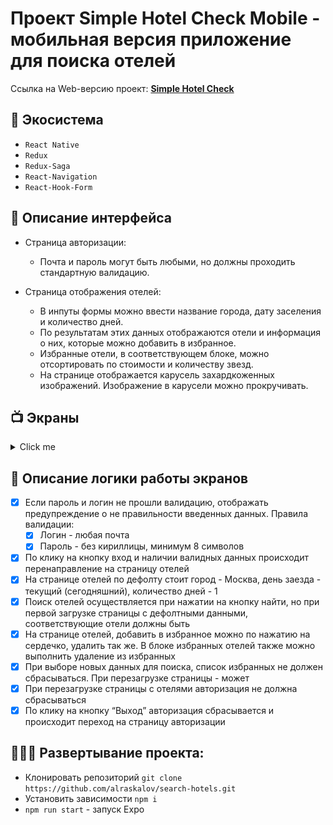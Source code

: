 # Проект Simple Hotel Check Mobile - мобильная версия приложение для поиска отелей

Ссылка на Web-версию проект: **[Simple Hotel Check](https://search-hotels.vercel.app/)**

## 🧰 Экосистема

- `React Native`
- `Redux`
- `Redux-Saga`
- `React-Navigation`
- `React-Hook-Form`

## 📃 Описание интерфейса

- Страница авторизации:
  - Почта и пароль могут быть любыми, но должны проходить стандартную валидацию.

- Страница отображения отелей:
  - В инпуты формы можно ввести название города, дату заселения и количество дней.
  - По результатам этих данных отображаются отели и информация о них, которые можно добавить в избранное.
  - Избранные отели, в соответствующем блоке, можно отсортировать по стоимости и количеству звезд.
  - На странице отображается карусель захардкоженных изображений. Изображение в карусели можно прокручивать.

## 📺 Экраны

<details>
    <summary>Click me</summary>
    <div align="center">
        <img src="/assets/screenshots/1.jpg" width="20%"</img>
        <img src="/assets/screenshots/2.jpg" width="20%"</img>
        <img src="/assets/screenshots/3.jpg" width="20%"</img>
        <img src="/assets/screenshots/4.jpg" width="20%"</img>
        <img src="/assets/screenshots/5.jpg" width="20%"</img>
    </div>
</details>

## 🧥 Описание логики работы экранов

- [x] Если пароль и логин не прошли валидацию, отображать предупреждение о не правильности введенных данных. Правила валидации:
  - [x] Логин - любая почта
  - [x] Пароль - без кириллицы, минимум 8 символов
- [x] По клику на кнопку вход и наличии валидных данных происходит перенаправление на страницу отелей
- [x] На странице отелей по дефолту стоит город - Москва, день заезда - текущий (сегодняшний), количество дней - 1
- [x] Поиск отелей осуществляется при нажатии на кнопку найти, но при первой
      загрузке страницы с дефолтными данными, соответствующие отели должны быть
- [x] На странице отелей, добавить в избранное можно по нажатию на сердечко,
      удалить так же. В блоке избранных отелей также можно выполнить удаление из
      избранных
- [x] При выборе новых данных для поиска, список избранных не должен
      сбрасываться. При перезагрузке страницы - может
- [x] При перезагрузке страницы с отелями авторизация не должна сбрасываться
- [x] По клику на кнопку “Выход” авторизация сбрасывается и происходит переход на страницу авторизации

## 👨🏻‍💻 Развертывание проекта:

- Клонировать репозиторий `git clone https://github.com/alraskalov/search-hotels.git`
- Установить зависимости `npm i`
- `npm run start` - запуск Expo
